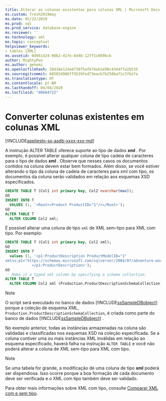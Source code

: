 ```yaml
---
title: Alterar as colunas existentes para colunas XML | Microsoft Docs
ms.custom: fresh2019may
ms.date: 05/22/2019
ms.prod: sql
ms.prod_service: database-engine
ms.reviewer: ''
ms.technology: xml
ms.topic: conceptual
helpviewer_keywords:
- tables [XML]
ms.assetid: 0d951424-9862-41fe-bd46-127f1c059bcb
author: MightyPen
ms.author: genemi
ms.openlocfilehash: 20d18e12da4738f5af674eb2e90c4344ffa2b535
ms.sourcegitcommit: 68583d986ff5539fed73eacb7b2586a71c37b1fa
ms.translationtype: HT
ms.contentlocale: pt-BR
ms.lasthandoff: 04/04/2020
ms.locfileid: "80664722"
---
```

# <a name="change-existing-columns-to-xml-columns"></a>Converter colunas existentes em colunas XML

[!INCLUDE[appliesto-ss-asdb-xxxx-xxx-md](../../includes/appliesto-ss-asdb-xxxx-xxx-md.md)]

A instrução ALTER TABLE oferece suporte ao tipo de dados **xml** . Por exemplo, é possível alterar qualquer coluna de tipo cadeia de caracteres para o tipo de dados **xml** . Observe que nesses casos os documentos contidos na coluna devem estar bem formados. Além disso, se você estiver alterando o tipo da coluna de cadeia de caracteres para xml com tipo, os documentos da coluna serão validados em relação aos esquemas XSD especificados.  
  
```sql
CREATE TABLE T (Col1 int primary key, Col2 nvarchar(max));
GO  
INSERT INTO T   
  VALUES (1, '<Root><Product ProductID="1"/></Root>');
GO  
ALTER TABLE T   
  ALTER COLUMN Col2 xml;
```  
  
É possível alterar uma coluna de tipo `xml` de XML sem-tipo para XML com tipo. Por exemplo:  
  
```sql
CREATE TABLE T (Col1 int primary key, Col2 xml);
GO  
INSERT INTO T   
  values (1, '<p1:ProductDescription ProductModelID="1"   
xmlns:p1="https://schemas.microsoft.com/sqlserver/2004/07/adventure-works/ProductModelDescription">  
            </p1:ProductDescription>');
GO   
-- Make it a typed xml column by specifying a schema collection.  
ALTER TABLE T   
  ALTER COLUMN Col2 xml (Production.ProductDescriptionSchemaCollection);
```  
  
> [!NOTE]  
> O script será executado no banco de dados [!INCLUDE[ssSampleDBobject](../../includes/sssampledbobject-md.md)] porque a coleção de esquema XML, `Production.ProductDescriptionSchemaCollection`, é criada como parte do banco de dados [!INCLUDE[ssSampleDBobject](../../includes/sssampledbobject-md.md)] .  
  
 No exemplo anterior, todas as instâncias armazenadas na coluna são validadas e classificadas nos esquemas XSD na coleção especificada. Se a coluna contiver uma ou mais instâncias XML inválidas em relação ao esquema especificado, haverá falha na instrução `ALTER TABLE` e você não poderá alterar a coluna de XML sem-tipo para XML com tipo.  
  
> [!NOTE]  
> Se uma tabela for grande, a modificação de uma coluna de tipo **xml** poderá ser dispendiosa. Isso ocorre porque a boa formação de cada documento deve ser verificada e o XML com tipo também deve ser validado.  
  
Para obter mais informações sobre XML com tipo, consulte [Comparar XML com e sem tipo](../../relational-databases/xml/compare-typed-xml-to-untyped-xml.md).  
